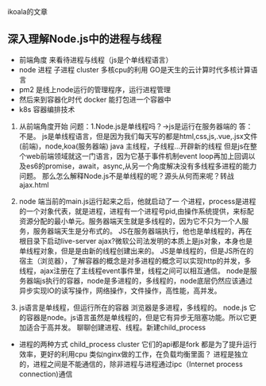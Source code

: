 ikoala的文章
## 深入理解Node.js中的进程与线程
- 前端角度 来看待进程与线程（js是个单线程语言）
- node 进程 子进程 cluster 多核cpu的利用 GO是天生的云计算时代多核计算语言
- pm2 是线上node运行的管理程序，运行进程管理
- 然后来到容器化时代 docker 能打包进一个容器中
- k8s 容器编排技术 

1. 从前端角度开始
问题：1.Node.js是单线程吗？->js是运行在服务器端的
答：不是。
js是单线程语言，但是因为我们每天写的都是html,css,js,.vue,.jsx文件(前端)，node,koa(服务器端)
java 主线程，子线程...开辟新的线程
但是js在整个web前端领域就这一门语言，因为它基于事件机制event loop再加上回调以及es6的promise，await，async,从另一个角度解决没有多线程多进程的能力问题。
那么怎么解释Node.js不是单线程的呢？源头从何而来呢？转战ajax.html

2. node 端当前的main.js运行起来之后，他就启动了一 个进程，process是进程的一个对象代表，就是进程，进程有一个进程号pid,由操作系统提供，来标配资源分配的最小单元。服务器端天生就是多线程的，因为它不只为一个人服务，服务器端天生是分布式的。
JS在服务器端执行，他也是单线程的，再在根目录下启动live-server
ajax?微软公司法发明的本质上是js对象，本身也是单线程对象，但是是由新的线程创建出来的。
JS是单线程的，但是JS所在的宿主（浏览器），了解容器的概念是对多进程的概念可以实现http的并发，多线程，ajax注册在了主线程event事件里，线程之间可以相互通信。
node是服务器端js执行的容器，node是多进程的，多线程的，node底层仍然应该通过异步实现IO的读写操作，网络操作，文件操作，高性能，高并发。

3. js语言是单线程，但运行所在的容器 浏览器是多进程，多线程的。
node.js 它的容器是node。js语言虽然是单线程的，但是它有异步无阻塞功能。所以它更加适合于高并发。
聊聊创建进程、线程。新建child_process

- 进程的两种方式
child_process
cluster
它们的api都是fork
都是为了提升运行效率，更好的利用cpu
类似nginx做的工作，在负载均衡里面？
进程是独立的，进程之间是不能通信的，除非进程与进程通过ipc（Internet process connection)通信
